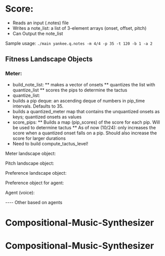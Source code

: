 # Score:
* Reads an input (.notes) file 
* Writes a note_list: a list of 3-element arrays (onset, offset, pitch) 
* Can Output the note_list

Sample usage:
`./main yankee.q.notes -m 4/4 -p 35 -t 120 -b 1 -a 2`

## Fitness Landscape Objects

### Meter:
* build_note_list: 
** makes a vector of onsets 
** quantizes the list with quantize_list 
** scores the pips to determine the tactus
* quantize_list: 
* builds a pip deque: an ascending deque of numbers in pip_time intervals. Defaults to 35.
* builds a quantized_meter map that contains the unquantized onsets as keys; quantized onsets as values
* score_pips:
** Builds a map (pip_scores) of the score for each pip. Will be used to determine tactus
** As of now (10/24): only increases the score when a quantized onset falls on a pip. Should also increase the score for larger durations
* Need to build compute_tactus_level!




Meter landscape object:






Pitch landscape object:



Preference landscape object:



Preference object for agent:


Agent (voice):


---- Other based on agents

# Compositional-Music-Synthesizer
# Compositional-Music-Synthesizer
